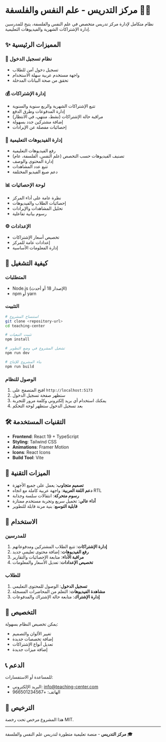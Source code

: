 # مركز التدريس - علم النفس والفلسفة 🧠✨

نظام متكامل لإدارة مركز تدريس متخصص في علم النفس والفلسفة، يتيح للمدرسين إدارة الإشتراكات الشهرية والفيديوهات التعليمية.

## ✨ المميزات الرئيسية

### 🔐 نظام تسجيل الدخول
- تسجيل دخول آمن للطلاب
- واجهة مستخدم عربية سهلة الاستخدام
- تحقق من صحة البيانات المدخلة

### 💰 إدارة الإشتراكات
- تتبع الإشتراكات الشهرية والربع سنوية والسنوية
- إدارة المدفوعات وطرق الدفع
- مراقبة حالة الإشتراكات (نشط، منتهي، في الانتظار)
- إضافة مشتركين جدد بسهولة
- إحصائيات مفصلة عن الإيرادات

### 🎥 إدارة الفيديوهات التعليمية
- رفع الفيديوهات التعليمية
- تصنيف الفيديوهات حسب التخصص (علم النفس، الفلسفة، عام)
- إدارة المحتوى والوصف
- تتبع عدد المشاهدات
- دعم صيغ الفيديو المختلفة

### 📊 لوحة الإحصائيات
- نظرة عامة على أداء المركز
- إحصائيات الطلاب والفيديوهات
- تحليل المشاهدات والإيرادات
- رسوم بيانية تفاعلية

### ⚙️ الإعدادات
- تخصيص أسعار الإشتراكات
- إعدادات عامة للمركز
- إدارة المعلومات الأساسية

## 🚀 كيفية التشغيل

### المتطلبات
- Node.js (الإصدار 18 أو أحدث)
- npm أو yarn

### التثبيت
```bash
# استنساخ المشروع
git clone <repository-url>
cd teaching-center

# تثبيت التبعيات
npm install

# تشغيل المشروع في وضع التطوير
npm run dev

# بناء المشروع للإنتاج
npm run build
```

### الوصول للنظام
1. افتح المتصفح على `http://localhost:5173`
2. ستظهر صفحة تسجيل الدخول
3. يمكنك استخدام أي بريد إلكتروني وكلمة مرور للتجربة
4. بعد تسجيل الدخول ستظهر لوحة التحكم

## 🛠️ التقنيات المستخدمة

- **Frontend**: React 19 + TypeScript
- **Styling**: Tailwind CSS
- **Animations**: Framer Motion
- **Icons**: React Icons
- **Build Tool**: Vite

## 📱 الميزات التقنية

- **تصميم متجاوب**: يعمل على جميع الأجهزة
- **دعم اللغة العربية**: واجهة عربية كاملة مع اتجاه RTL
- **رسوم متحركة**: انتقالات سلسة وجذابة
- **أداء عالي**: تحميل سريع وتجربة مستخدم ممتازة
- **قابلية التوسع**: بنية مرنة قابلة للتطوير

## 🎯 الاستخدام

### للمدرسين
1. **إدارة الإشتراكات**: تتبع الطلاب المشتركين ومدفوعاتهم
2. **رفع الفيديوهات**: إضافة محتوى تعليمي جديد
3. **مراقبة الأداء**: متابعة الإحصائيات والتقارير
4. **تخصيص الإعدادات**: تعديل الأسعار والمعلومات

### للطلاب
1. **تسجيل الدخول**: الوصول للمحتوى التعليمي
2. **مشاهدة الفيديوهات**: التعلم من المحاضرات المسجلة
3. **إدارة الإشتراك**: متابعة حالة الإشتراك والمدفوعات

## 🔧 التخصيص

يمكن تخصيص النظام بسهولة:
- تغيير الألوان والتصميم
- إضافة تخصصات جديدة
- تعديل أنواع الإشتراكات
- إضافة ميزات جديدة

## 📞 الدعم

للمساعدة أو الاستفسارات:
- البريد الإلكتروني: info@teaching-center.com
- الهاتف: +966501234567

## 📄 الترخيص

هذا المشروع مرخص تحت رخصة MIT.

---

**مركز التدريس** - منصة تعليمية متطورة لتدريس علم النفس والفلسفة 🎓
